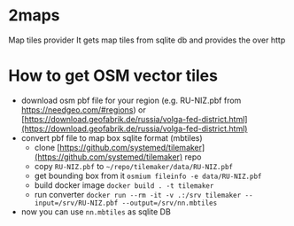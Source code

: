 # 2maps

Map tiles provider
It gets map tiles from sqlite db and provides the over http

# How to get OSM vector tiles
- download osm pbf file for your region (e.g. RU-NIZ.pbf from https://needgeo.com/#regions) or [https://download.geofabrik.de/russia/volga-fed-district.html](https://download.geofabrik.de/russia/volga-fed-district.html)
- convert pbf file to map box sqlite format (mbtiles)
    - clone [https://github.com/systemed/tilemaker](https://github.com/systemed/tilemaker) repo
    - copy `RU-NIZ.pbf` to `~/repo/tilemaker/data/RU-NIZ.pbf`
    - get bounding box from it `osmium fileinfo -e data/RU-NIZ.pbf`
    - build docker image `docker build . -t tilemaker`
    - run converter `docker run --rm -it -v .:/srv tilemaker --input=/srv/RU-NIZ.pbf --output=/srv/nn.mbtiles`
- now you can use `nn.mbtiles` as sqlite DB

